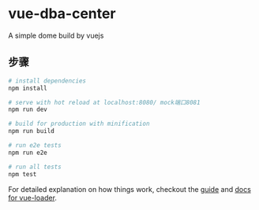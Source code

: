 # vue-dba-center
A simple dome build by vuejs

## 步骤

``` bash
# install dependencies
npm install

# serve with hot reload at localhost:8080/ mock端口8081
npm run dev

# build for production with minification
npm run build

# run e2e tests
npm run e2e

# run all tests
npm test
```

For detailed explanation on how things work, checkout the [guide](http://vuejs-templates.github.io/webpack/) and [docs for vue-loader](http://vuejs.github.io/vue-loader).

